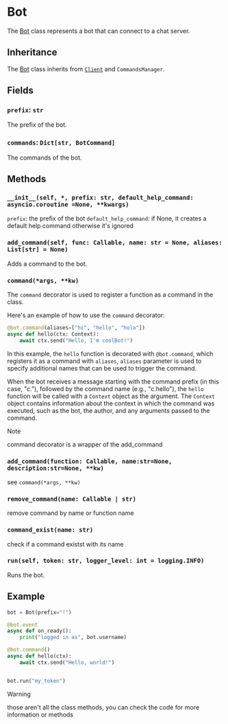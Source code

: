 # Bot

The [Bot](https://github.com/programminglaboratorys/nin0lib/blob/main/nin0lib/bot.py#L33) class represents a bot that can connect to a chat server.

## Inheritance

The [Bot](https://github.com/programminglaboratorys/nin0lib/blob/main/nin0lib/bot.py#L33) class inherits from [`Client`](https://github.com/programminglaboratorys/nin0lib/blob/main/nin0lib.docs/client.md) and `CommandsManager`.

## Fields

### `prefix`: `str`

The prefix of the bot.

### `commands`: `Dict[str, BotCommand]`

The commands of the bot.

## Methods

### `__init__(self, *, prefix: str, default_help_command: asyncio.coroutine =None, **kwargs)`

`prefix`: the prefix of the bot
`default_help_command`: if None, it creates a default help command otherwise it's ignored

### `add_command(self, func: Callable, name: str = None, aliases: List[str] = None)`

Adds a command to the bot.

### `command(*args, **kw)`

The `command` decorator is used to register a function as a command in the class.

Here's an example of how to use the `command` decorator:

```python
@bot.command(aliases=["hi", "hello", "hola"])
async def hello(ctx: Context):
    await ctx.send("Hello, I'm coolBot!")
```

In this example, the `hello` function is decorated with `@bot.command`, which registers it as a command with `aliases`, `aliases` parameter is used to specify additional names that can be used to trigger the command.

When the bot receives a message starting with the command prefix (in this case, "c."), followed by the command name (e.g., "c.hello"), the `hello` function will be called with a `Context` object as the argument. The `Context` object contains information about the context in which the command was executed, such as the bot, the author, and any arguments passed to the command.

> [!NOTE]
> command decorator is a wrapper of the add_command

### `add_command(function: Callable, name:str=None, description:str=None, **kw)`

see `command(*args, **kw)`

### `remove_command(name: Callable | str)`

remove command by name or function name

### `command_exist(name: str)`

check if a command existst with its name

### `run(self, token: str, logger_level: int = logging.INFO)`

Runs the bot.

## Example

```python
bot = Bot(prefix="!")

@bot.event
async def on_ready():
    print("logged in as", bot.username)

@bot.command()
async def hello(ctx):
    await ctx.send("Hello, world!")


bot.run("my_token")
```

> [!WARNING]
> those aren't all the class methods, you can check the code for more information or methods

